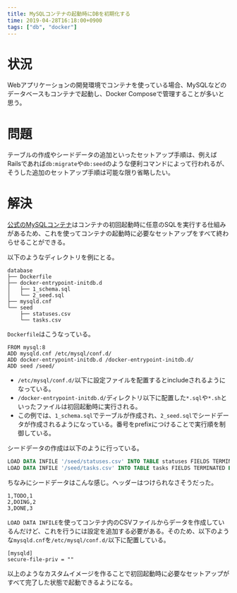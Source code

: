 ```yaml
---
title: MySQLコンテナの起動時にDBを初期化する
time: 2019-04-28T16:18:00+0900
tags: ["db", "docker"]
---
```


# 状況
Webアプリケーションの開発環境でコンテナを使っている場合、MySQLなどのデータベースもコンテナで起動し、Docker Composeで管理することが多いと思う。

# 問題
テーブルの作成やシードデータの追加といったセットアップ手順は、例えばRailsであれば`db:migrate`や`db:seed`のような便利コマンドによって行われるが、そうした追加のセットアップ手順は可能な限り省略したい。

# 解決
[公式のMySQLコンテナ](https://hub.docker.com/_/mysql)はコンテナの初回起動時に任意のSQLを実行する仕組みがあるため、これを使ってコンテナの起動時に必要なセットアップをすべて終わらせることができる。

以下のようなディレクトリを例にとる。

```
database
├── Dockerfile
├── docker-entrypoint-initdb.d
│   ├── 1_schema.sql
│   └── 2_seed.sql
├── mysqld.cnf
└── seed
    ├── statuses.csv
    └── tasks.csv
```

`Dockerfile`はこうなっている。

```docker
FROM mysql:8
ADD mysqld.cnf /etc/mysql/conf.d/
ADD docker-entrypoint-initdb.d /docker-entrypoint-initdb.d/
ADD seed /seed/
```

* `/etc/mysql/conf.d/`以下に設定ファイルを配置するとincludeされるようになっている。
* `/docker-entrypoint-initdb.d/`ディレクトリ以下に配置した`*.sql`や`*.sh`といったファイルは初回起動時に実行される。
* この例では、`1_schema.sql`でテーブルが作成され、`2_seed.sql`でシードデータが作成されるようになっている。番号をprefixにつけることで実行順を制御している。

シードデータの作成は以下のように行っている。

```sql
LOAD DATA INFILE '/seed/statuses.csv' INTO TABLE statuses FIELDS TERMINATED BY ',' ENCLOSED BY '"';
LOAD DATA INFILE '/seed/tasks.csv' INTO TABLE tasks FIELDS TERMINATED BY ',' ENCLOSED BY '"';
```

ちなみにシードデータはこんな感じ。ヘッダーはつけられなさそうだった。

```
1,TODO,1
2,DOING,2
3,DONE,3

```

`LOAD DATA INFILE`を使ってコンテナ内のCSVファイルからデータを作成しているんだけど、これを行うには設定を追加する必要がある。そのため、以下のような`mysqld.cnf`を`/etc/mysql/conf.d/`以下に配置している。

```
[mysqld]
secure-file-priv = ""
```

以上のようなカスタムイメージを作ることで初回起動時に必要なセットアップがすべて完了した状態で起動できるようになる。
